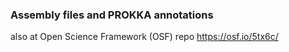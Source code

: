 ### Assembly files and PROKKA annotations

also at Open Science Framework (OSF) repo https://osf.io/5tx6c/
